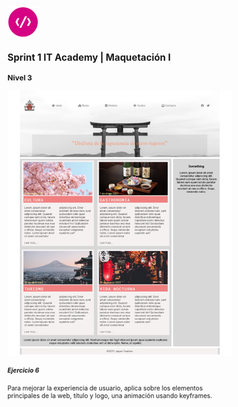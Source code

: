 
![alt logo](../logoITA.png)   

## Sprint 1 IT Academy | Maquetación I

### Nivel 3

![alt logo](images/japan2.png)   


#####  Ejercicio 6
Para mejorar la experiencia de usuario, aplica sobre los elementos principales de la web, título y logo, una animación usando keyframes.


